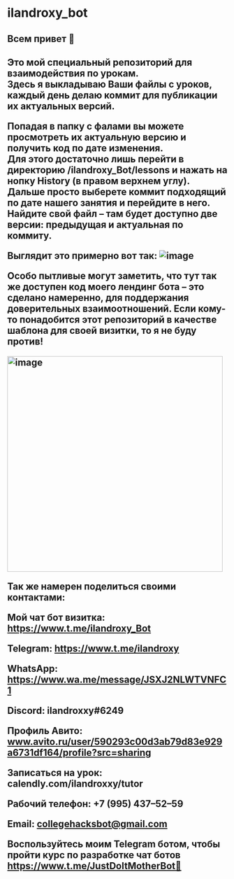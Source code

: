 # ilandroxy_bot

<h2> Всем привет 👋 <h2/>

Это мой специальный репозиторий для взаимодействия по урокам. <br>
Здесь я выкладываю Ваши файлы с уроков, каждый день делаю коммит для публикации их актуальных версий.

Попадая в папку с фалами вы можете просмотреть их актуальную версию и получить код по дате изменения. <br>
Для этого достаточно лишь перейти в директорию /ilandroxy_Bot/lessons и нажать на нопку History (в правом верхнем углу). <br>
Дальше просто выберете коммит подходящий по дате нашего занятия и перейдите в него. <br>
Найдите свой файл – там будет доступно две версии: предыдущая и актуальная по коммиту. <br>

Выглядит это примерно вот так:
![image](https://user-images.githubusercontent.com/47958240/185804013-82e8cd5a-af0b-4862-a680-8402d2a24d2d.png)

Особо пытливые могут заметить, что тут так же доступен код моего лендинг бота – это сделано намеренно, для поддержания доверительных взаимоотношений. Если кому-то понадобится этот репозиторий в качестве шаблона для своей визитки, то я не буду против!

<img width="493" alt="image" src="https://user-images.githubusercontent.com/47958240/185804376-71472248-7d13-4054-a387-16c3bf1a60cd.png">

Так же намерен поделиться своими контактами: 

Мой чат бот визитка: https://www.t.me/ilandroxy_Bot

Telegram: https://www.t.me/ilandroxy

WhatsApp: https://www.wa.me/message/JSXJ2NLWTVNFC1

Discord: ilandroxxy#6249

Профиль Авито: www.avito.ru/user/590293c00d3ab79d83e929a6731df164/profile?src=sharing

Записаться на урок: calendly.com/ilandroxxy/tutor

Рабочий телефон: +7 (995) 437–52–59

Email: collegehacksbot@gmail.com

Воспользуйтесь моим Telegram ботом, чтобы пройти курс по разработке чат ботов https://www.t.me/JustDoItMotherBot🤖

